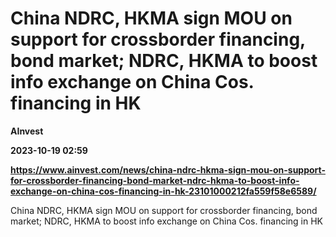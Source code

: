# China NDRC, HKMA sign MOU on support for crossborder financing, bond market; NDRC, HKMA to boost info exchange on China Cos. financing in HK
**AInvest**

**2023-10-19 02:59**

**https://www.ainvest.com/news/china-ndrc-hkma-sign-mou-on-support-for-crossborder-financing-bond-market-ndrc-hkma-to-boost-info-exchange-on-china-cos-financing-in-hk-23101000212fa559f58e6589/**

China NDRC, HKMA sign MOU on support for crossborder financing, bond market; NDRC, HKMA to boost info exchange on China Cos. financing in HK